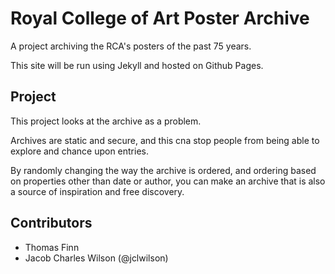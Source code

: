 # Royal College of Art Poster Archive

A project archiving the RCA's posters of the past 75 years.

This site will be run using Jekyll and hosted on Github Pages.

## Project

This project looks at the archive as a problem.

Archives are static and secure, and this cna stop people from being able to explore and chance upon entries.

By randomly changing the way the archive is ordered, and ordering based on properties other than date or author, you can make an archive that is also a source of inspiration and free discovery.

## Contributors

* Thomas Finn
* Jacob Charles Wilson (@jclwilson)
